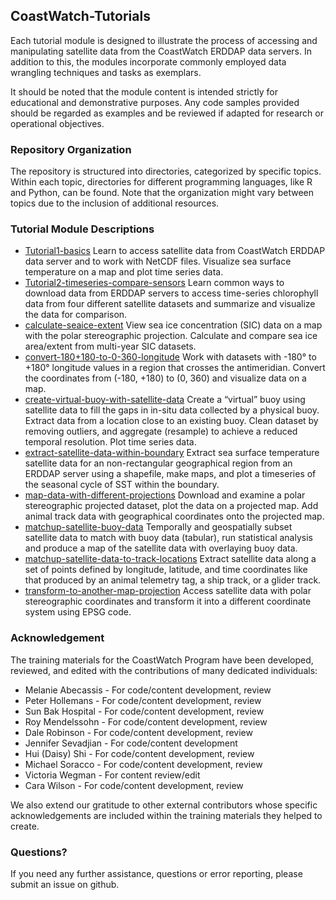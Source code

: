 ## CoastWatch-Tutorials

Each tutorial module is designed to illustrate the process of accessing and manipulating satellite data from the CoastWatch ERDDAP data servers. In addition to this, the modules incorporate commonly employed data wrangling techniques and tasks as exemplars. 

It should be noted that the module content is intended strictly for educational and demonstrative purposes. Any code samples provided should be regarded as examples and be reviewed if adapted for research or operational objectives.

### Repository Organization
The repository is structured into directories, categorized by specific topics. Within each topic, directories for different programming languages, like R and Python, can be found. Note that the organization might vary between topics due to the inclusion of additional resources.


### Tutorial Module Descriptions

* [Tutorial1-basics](Tutorial1-basics) 
Learn to access satellite data from CoastWatch ERDDAP data server and to work with NetCDF files.  Visualize sea surface temperature on a map and plot time series data.
* [Tutorial2-timeseries-compare-sensors](Tutorial2-timeseries-compare-sensors)
Learn common ways to download data from ERDDAP servers to access time-series chlorophyll data from four different satellite datasets and summarize and visualize the data for comparison.
* [calculate-seaice-extent](calculate-seaice-extent)
View sea ice concentration (SIC) data on a map with the polar stereographic projection.  Calculate and compare sea ice area/extent from multi-year SIC datasets.
* [convert-180+180-to-0-360-longitude](convert-180+180-to-0-360-longitude)
Work with datasets with -180&deg; to +180&deg; longitude values in a region that crosses the antimeridian.  Convert the coordinates from (-180, +180) to (0, 360)  and visualize data on a map.
* [create-virtual-buoy-with-satellite-data](create-virtual-buoy-with-satellite-data)
  Create a “virtual” buoy using satellite data to fill the gaps in in-situ data collected by a physical buoy. Extract data from a location close to an existing buoy.  Clean dataset by removing outliers, and aggregate (resample) to achieve a reduced temporal resolution.  Plot time series data.
* [extract-satellite-data-within-boundary](extract-satellite-data-within-boundary)
  Extract sea surface temperature satellite data for an non-rectangular geographical region from an ERDDAP server using a shapefile, make maps, and plot a timeseries of the seasonal cycle of SST within the boundary.
* [map-data-with-different-projections](map-data-with-different-projections)
Download and examine a polar stereographic projected dataset, plot the data on a projected map.  Add animal track data with geographical coordinates onto the projected map.
* [matchup-satellite-buoy-data](matchup-satellite-buoy-data)
  Temporally and geospatially subset satellite data to match with buoy data (tabular), run statistical analysis and produce a map of the satellite data with overlaying buoy data.
* [matchup-satellite-data-to-track-locations](matchup-satellite-data-to-track-locations)
  Extract satellite data along a set of points defined by longitude, latitude, and time coordinates like that produced by an animal telemetry tag, a ship track, or a glider track.
* [transform-to-another-map-projection](transform-to-another-map-projection)
  	Access satellite data with polar stereographic coordinates and transform it into a different coordinate system using EPSG code.
  
### Acknowledgement

The training materials for the CoastWatch Program have been developed, reviewed, and edited with the contributions of many dedicated individuals:

- Melanie Abecassis - For code/content development, review
- Peter Hollemans - For code/content development, review
- Sun Bak Hospital - For code/content development, review
- Roy Mendelssohn - For code/content development, review
- Dale Robinson - For code/content development, review
- Jennifer Sevadjian - For code/content development
- Hui (Daisy) Shi - For code/content development, review
- Michael Soracco - For code/content development, review
- Victoria Wegman - For content review/edit
- Cara Wilson - For code/content development, review

We also extend our gratitude to other external contributors whose specific acknowledgements are included within the training materials they helped to create.
### Questions?

If you need any further assistance, questions or error reporting, please submit an issue on github.


